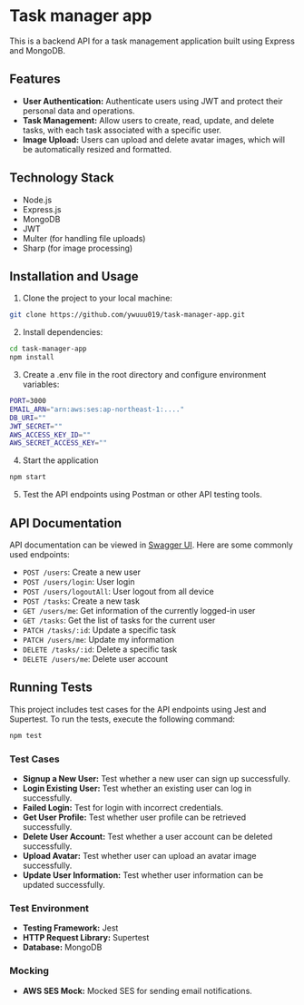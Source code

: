 # Task manager app

This is a backend API for a task management application built using Express and MongoDB.

## Features

- **User Authentication:** Authenticate users using JWT and protect their personal data and operations.
- **Task Management:** Allow users to create, read, update, and delete tasks, with each task associated with a specific user.
- **Image Upload:** Users can upload and delete avatar images, which will be automatically resized and formatted.

## Technology Stack

- Node.js
- Express.js
- MongoDB
- JWT
- Multer (for handling file uploads)
- Sharp (for image processing)

## Installation and Usage

1. Clone the project to your local machine:

```bash
git clone https://github.com/ywuuu019/task-manager-app.git
```

2. Install dependencies:
```bash
cd task-manager-app
npm install
```

3. Create a .env file in the root directory and configure environment variables:
```bash
PORT=3000
EMAIL_ARN="arn:aws:ses:ap-northeast-1:...."
DB_URI=""
JWT_SECRET=""
AWS_ACCESS_KEY_ID=""
AWS_SECRET_ACCESS_KEY="" 
```

4. Start the application
```bash
npm start
```

5. Test the API endpoints using Postman or other API testing tools.

## API Documentation
API documentation can be viewed in [Swagger UI](https://task-manager-app-6zaqoqmicq-de.a.run.app/api-docs). Here are some commonly used endpoints:

- `POST /users`: Create a new user
- `POST /users/login`: User login
- `POST /users/logoutAll`: User logout from all device
- `POST /tasks`: Create a new task
- `GET /users/me`: Get information of the currently logged-in user
- `GET /tasks`: Get the list of tasks for the current user
- `PATCH /tasks/:id`: Update a specific task
- `PATCH /users/me`: Update my information
- `DELETE /tasks/:id`: Delete a specific task
- `DELETE /users/me`: Delete user account

## Running Tests
This project includes test cases for the API endpoints using Jest and Supertest.
To run the tests, execute the following command:

```bash
npm test
```

### Test Cases
- **Signup a New User:** Test whether a new user can sign up successfully.
- **Login Existing User:** Test whether an existing user can log in successfully.
- **Failed Login:** Test for login with incorrect credentials.
- **Get User Profile:** Test whether user profile can be retrieved successfully.
- **Delete User Account:** Test whether a user account can be deleted successfully.
- **Upload Avatar:** Test whether user can upload an avatar image successfully.
- **Update User Information:** Test whether user information can be updated successfully.

### Test Environment
- **Testing Framework:** Jest
- **HTTP Request Library:** Supertest
- **Database:** MongoDB 

### Mocking
- **AWS SES Mock:** Mocked SES for sending email notifications.
